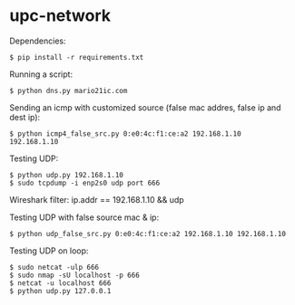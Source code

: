 # upc-network

Dependencies:
```
$ pip install -r requirements.txt
```

Running a script:
```
$ python dns.py mario21ic.com
```

Sending an icmp with customized source (false mac addres, false ip and dest ip):
```
$ python icmp4_false_src.py 0:e0:4c:f1:ce:a2 192.168.1.10  192.168.1.10
```

Testing UDP:
```
$ python udp.py 192.168.1.10
$ sudo tcpdump -i enp2s0 udp port 666
```
Wireshark filter: ip.addr == 192.168.1.10 && udp

Testing UDP with false source mac & ip:
```
$ python udp_false_src.py 0:e0:4c:f1:ce:a2 192.168.1.10 192.168.1.10
```

Testing UDP on loop:
```
$ sudo netcat -ulp 666
$ sudo nmap -sU localhost -p 666
$ netcat -u localhost 666
$ python udp.py 127.0.0.1
```

